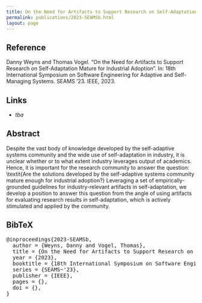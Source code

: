 ```yaml
---
title: On the Need for Artifacts to Support Research on Self-Adaptation Mature for Industrial Adoption
permalink: publications/2023-SEAMSb.html
layout: page
---
```


## Reference
Danny Weyns and Thomas Vogel. “On the Need for Artifacts to Support Research on Self-Adaptation Mature for Industrial Adoption”. In: 18th International Symposium on Software Engineering for Adaptive and Self-Managing Systems. SEAMS ’23. IEEE, 2023.

## Links
* _tba_

## Abstract
Despite the vast body of knowledge developed by the self-adaptive systems community and the wide use of self-adaptation in industry, it is unclear whether or to what extent industry leverages output of academics. Hence, it is important for the research community to answer the question: \textit{Are the solutions developed by the self-adaptive systems community mature enough for industrial adoption?} Leveraging a set of empirically-grounded guidelines for industry-relevant artifacts in self-adaptation, we develop a position to answer this question from the angle of using artifacts for evaluating research results in self-adaptation, which is actively stimulated and applied by the community.

## BibTeX

<div class="bibtex">
<pre>@inproceedings{2023-SEAMSb,
  author = {Weyns, Danny and Vogel, Thomas},
  title = {On the Need for Artifacts to Support Research on Self-Adaptation Mature for Industrial Adoption},
  year = {2023},
  booktitle = {18th International Symposium on Software Engineering for Adaptive and Self-Managing Systems},
  series = {SEAMS~'23},
  publisher = {IEEE},
  pages = {},
  doi = {},
}</pre>
</div>
